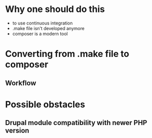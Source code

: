# Why one should do this
* to use continuous integration
* .make file isn't developed anymore
* composer is a modern tool

# Converting from .make file to composer

## Workflow


# Possible obstacles

## Drupal module compatibility with newer PHP version
